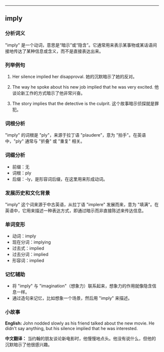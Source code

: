 
---------------
## imply
### 分析词义
"imply" 是一个动词，意思是“暗示”或“隐含”。它通常用来表示某事物或某话语间接地传达了某种信息或含义，而不是直接表达出来。

### 列举例句
1. Her silence implied her disapproval.
   她的沉默暗示了她的反对。

2. The way he spoke about his new job implied that he was very excited.
   他谈论新工作的方式暗示了他非常兴奋。

3. The story implies that the detective is the culprit.
   这个故事暗示侦探就是罪犯。

### 词根分析
"imply" 的词根是 "ply"，来源于拉丁语 "plaudere"，意为 "拍手"。在英语中，"ply" 通常与 "折叠" 或 "重复" 相关。

### 词缀分析
- 前缀：无
- 词根：ply
- 后缀：-ly，是形容词后缀，在这里用来形成动词。

### 发展历史和文化背景
"imply" 这个词来源于中古英语，从拉丁语 "implere" 发展而来，意为 "填满"。在英语中，它用来描述一种表达方式，即通过暗示而非直接陈述来传达信息。

### 单词变形
- 动词：imply
- 现在分词：implying
- 过去式：implied
- 过去分词：implied
- 形容词：implied

### 记忆辅助
- 将 "imply" 与 "imagination"（想象力）联系起来，想象力的作用就像隐含信息一样。
- 通过造句来记忆，比如想象一个场景，然后用 "imply" 来描述。

### 小故事
**English:**
John nodded slowly as his friend talked about the new movie. He didn't say anything, but his silence implied that he was interested.

**中文翻译：**
当约翰的朋友谈论新电影时，他慢慢地点头。他没有说什么，但他的沉默暗示了他很感兴趣。

